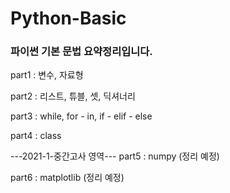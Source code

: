 # Python-Basic
### 파이썬 기본 문법 요약정리입니다.


part1 : 변수, 자료형


part2 : 리스트, 튜블, 셋, 딕셔너리 


part3 : while, for - in, if - elif - else


part4 : class

---2021-1-중간고사 영역---
part5 : numpy (정리 예정) 
 

part6 : matplotlib (정리 예정)
